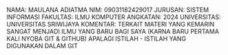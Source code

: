 NAMA: MAULANA ADIATMA
NIM: 09031182429017
JURUSAN: SISTEM INFORMASI
FAKULTAS: ILMU KOMPUTER
ANGKATAN: 2024
UNIVERSITAS: UNIVERSITAS SRIWIJAYA
KOMENTAR: TERKAIT MATERI YANG KEMARIN SANGAT MENJADI ILMU YANG BARU BAGI SAYA (KARNA BARU PERTAMA KALI NYOBA GIT & GITHUB) APALAGI ISTILAH - ISTILAH YANG DIGUNAKAN DALAM GIT
